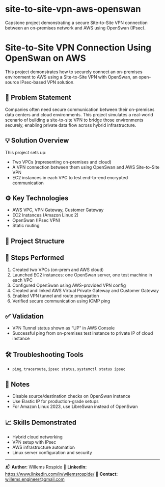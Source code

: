 # site-to-site-vpn-aws-openswan

Capstone project demonstrating a secure Site-to-Site VPN connection between an on-premises network and AWS using OpenSwan (IPsec).

# Site-to-Site VPN Connection Using OpenSwan on AWS

This project demonstrates how to securely connect an on-premises environment to AWS using a Site-to-Site VPN with OpenSwan, an open-source IPsec-based VPN solution.

## 🧩 Problem Statement

Companies often need secure communication between their on-premises data centers and cloud environments. This project simulates a real-world scenario of building a site-to-site VPN to bridge those environments securely, enabling private data flow across hybrid infrastructure.

## 💡 Solution Overview

This project sets up:

- Two VPCs (representing on-premises and cloud)
- A VPN connection between them using OpenSwan and AWS Site-to-Site VPN
- EC2 instances in each VPC to test end-to-end encrypted communication

## ⚙️ Key Technologies

- AWS VPC, VPN Gateway, Customer Gateway
- EC2 Instances (Amazon Linux 2)
- OpenSwan (IPsec VPN)
- Static routing

## 📁 Project Structure

## 🚀 Steps Performed

1. Created two VPCs (on-prem and AWS cloud)
2. Launched EC2 instances: one OpenSwan server, one test machine in each VPC
3. Configured OpenSwan using AWS-provided VPN config
4. Created and linked AWS Virtual Private Gateway and Customer Gateway
5. Enabled VPN tunnel and route propagation
6. Verified secure communication using ICMP ping

## ✅ Validation

- VPN Tunnel status shown as “UP” in AWS Console
- Successful ping from on-premises test instance to private IP of cloud instance

## 🛠️ Troubleshooting Tools

- `ping`, `traceroute`, `ipsec status`, `systemctl status ipsec`

## 📌 Notes

- Disable source/destination checks on OpenSwan instance
- Use Elastic IP for production-grade setups
- For Amazon Linux 2023, use LibreSwan instead of OpenSwan

## 📈 Skills Demonstrated

- Hybrid cloud networking
- VPN setup with IPsec
- AWS infrastructure automation
- Linux server configuration and security

---

📬 **Author:** Willems Rospide
🔗 **LinkedIn:** https://www.linkedin.com/in/wilemsrospide/
📧 **Contact:** willems.engineer@gmail.com
